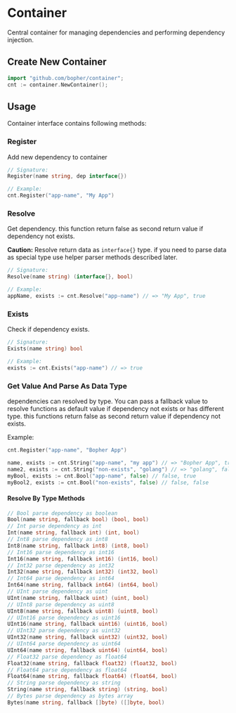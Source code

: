 # Container

Central container for managing dependencies and performing dependency injection.

## Create New Container

```go
import "github.com/bopher/container";
cnt := container.NewContainer();
```

## Usage

Container interface contains following methods:

### Register

Add new dependency to container

```go
// Signature:
Register(name string, dep interface{})

// Example:
cnt.Register("app-name", "My App")
```

### Resolve

Get dependency. this function return false as second return value if dependency not exists.

**Caution:** Resolve return data as `interface{}` type. if you need to parse data as special type use helper parser methods described later.

```go
// Signature:
Resolve(name string) (interface{}, bool)

// Example:
appName, exists := cnt.Resolve("app-name") // => "My App", true
```

### Exists

Check if dependency exists.

```go
// Signature:
Exists(name string) bool

// Example:
exists := cnt.Exists("app-name") // => true
```

### Get Value And Parse As Data Type

dependencies can resolved by type. You can pass a fallback value to resolve functions as default value if dependency not exists or has different type. this functions return false as second return value if dependency not exists.

Example:

```go
cnt.Register("app-name", "Bopher App")

name, exists := cnt.String("app-name", "my app") // => "Bopher App", true
name2, exists := cnt.String("non-exists", "golang") // => "golang", false
myBool, exists := cnt.Bool("app-name", false) // false, true
myBool2, exists := cnt.Bool("non-exists", false) // false, false
```

#### Resolve By Type Methods

```go
// Bool parse dependency as boolean
Bool(name string, fallback bool) (bool, bool)
// Int parse dependency as int
Int(name string, fallback int) (int, bool)
// Int8 parse dependency as int8
Int8(name string, fallback int8) (int8, bool)
// Int16 parse dependency as int16
Int16(name string, fallback int16) (int16, bool)
// Int32 parse dependency as int32
Int32(name string, fallback int32) (int32, bool)
// Int64 parse dependency as int64
Int64(name string, fallback int64) (int64, bool)
// UInt parse dependency as uint
UInt(name string, fallback uint) (uint, bool)
// UInt8 parse dependency as uint8
UInt8(name string, fallback uint8) (uint8, bool)
// UInt16 parse dependency as uint16
UInt16(name string, fallback uint16) (uint16, bool)
// UInt32 parse dependency as uint32
UInt32(name string, fallback uint32) (uint32, bool)
// UInt64 parse dependency as uint64
UInt64(name string, fallback uint64) (uint64, bool)
// Float32 parse dependency as float64
Float32(name string, fallback float32) (float32, bool)
// Float64 parse dependency as float64
Float64(name string, fallback float64) (float64, bool)
// String parse dependency as string
String(name string, fallback string) (string, bool)
// Bytes parse dependency as bytes array
Bytes(name string, fallback []byte) ([]byte, bool)
```

